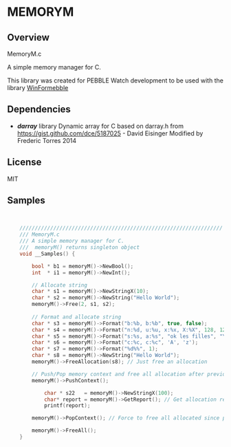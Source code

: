 MEMORYM
=======

## Overview

MemoryM.c

A simple memory manager for C.

This library was created for PEBBLE Watch development to be used with 
the library [WinFormebble](https://github.com/fredericaltorres/WinFormebble)

## Dependencies

- ***darray*** library
    Dynamic array for C based on darray.h from https://gist.github.com/dce/5187025 - David Eisinger
    Modified by Frederic Torres 2014

## License

MIT

## Samples

```C


    //////////////////////////////////////////////////////////////////
    /// MemoryM.c 
    /// A simple memory manager for C.
    ///  memoryM() returns singleton object
    void __Samples() {

        bool * b1 = memoryM()->NewBool();
        int  * i1 = memoryM()->NewInt();

        // Allocate string
        char * s1 = memoryM()->NewStringX(10);    
        char * s2 = memoryM()->NewString("Hello World");
        memoryM()->Free(2, s1, s2);
    
        // Format and allocate string
        char * s3 = memoryM()->Format("b:%b, b:%b", true, false);
        char * s4 = memoryM()->Format("n:%d, u:%u, x:%x, X:%X", 128, 128, 128, 128);
        char * s5 = memoryM()->Format("s:%s, a:%s", "ok les filles", "Yes");
        char * s6 = memoryM()->Format("c:%c, c:%c", 'A', 'z');
        char * s7 = memoryM()->Format("%d%%", 1);
        char * s8 = memoryM()->NewString("Hello World");
        memoryM()->FreeAllocation(s8); // Just free an allocation

        // Push/Pop memory context and free all allocation after previous Push
        memoryM()->PushContext();

            char * s22   = memoryM()->NewStringX(100);
            char* report = memoryM()->GetReport(); // Get allocation report
            printf(report);

        memoryM()->PopContext(); // Force to free all allocated since previous push

        memoryM()->FreeAll();
    }

	

```